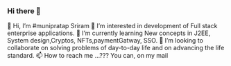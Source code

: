 ### Hi there 👋

<!--
**pratap443/pratap443** is a ✨ _special_ ✨ repository because its `README.md` (this file) appears on your GitHub profile.

Here are some ideas to get you started:

- 🔭 I’m currently working on ...
- 🌱 I’m currently learning ...
- 👯 I’m looking to collaborate on ...
- 🤔 I’m looking for help with ...
- 💬 Ask me about ...
- 📫 How to reach me: ...
- 😄 Pronouns: ...
- ⚡ Fun fact: ...
-->

👋 Hi, I’m #munipratap Sriram 
👀 I’m interested in development of Full stack enterprise applications.
🌱 I’m currently learning New concepts in J2EE, System design,Cryptos, NFTs,paymentGatway, SSO.
💞️ I’m looking to collaborate on solving problems of day-to-day life and on advancing the life standard.
📫 How to reach me ...??? You can, on my mail
